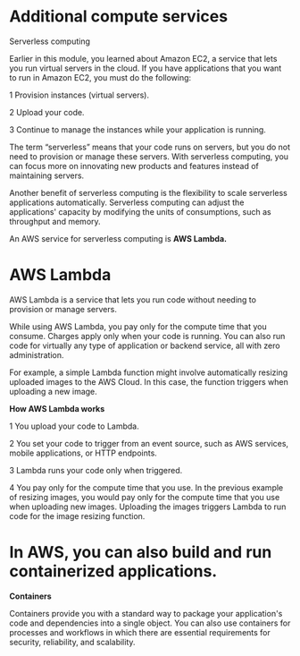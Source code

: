 # Additional compute services
Serverless computing

Earlier in this module, you learned about Amazon EC2, a service that lets you run virtual servers in the cloud. If you have applications that you want to run in Amazon EC2,
you must do the following:

1 Provision instances (virtual servers).

2 Upload your code.

3 Continue to manage the instances while your application is running.

The term “serverless” means that your code runs on servers, but you do not need to provision or manage these servers. With serverless computing, you can focus more on innovating new products and features instead of maintaining servers.

Another benefit of serverless computing is the flexibility to scale serverless applications automatically. Serverless computing can adjust the applications' capacity by modifying the units of consumptions, such as throughput and memory. 

An AWS service for serverless computing is **AWS Lambda.**

# AWS Lambda

AWS Lambda is a service that lets you run code without needing to provision or manage servers. 

While using AWS Lambda, you pay only for the compute time that you consume. Charges apply only when your code is running. You can also run code for virtually any type of application or backend service, all with zero administration. 

For example, a simple Lambda function might involve automatically resizing uploaded images to the AWS Cloud. In this case, the function triggers when uploading a new image. 

**How AWS Lambda works**

1 You upload your code to Lambda. 

2 You set your code to trigger from an event source, such as AWS services, mobile applications, or HTTP endpoints.



3 Lambda runs your code only when triggered.

4 You pay only for the compute time that you use. In the previous example of resizing images, you would pay only for the compute time that you use when uploading new images. Uploading the images triggers Lambda to run code for the image resizing function.

# In AWS, you can also build and run containerized applications.

**Containers**

Containers provide you with a standard way to package your application's code and dependencies into a single object. You can also use containers for processes and workflows in which there are essential requirements for security, reliability, and scalability.
